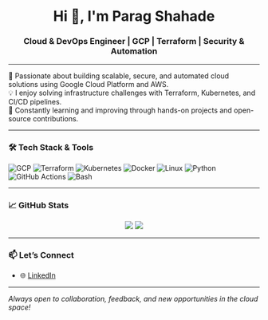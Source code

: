 <h1 align="center">Hi 👋, I'm Parag Shahade</h1>
<h3 align="center">Cloud & DevOps Engineer | GCP | Terraform | Security & Automation </h3>

---

🚀 Passionate about building scalable, secure, and automated cloud solutions using Google Cloud Platform and AWS.  
💡 I enjoy solving infrastructure challenges with Terraform, Kubernetes, and CI/CD pipelines.  
🎯 Constantly learning and improving through hands-on projects and open-source contributions.

---

### 🛠️ Tech Stack & Tools

![GCP](https://img.shields.io/badge/-Google%20Cloud-4285F4?logo=googlecloud&logoColor=white)
![Terraform](https://img.shields.io/badge/-Terraform-5C4EE5?logo=terraform&logoColor=white)
![Kubernetes](https://img.shields.io/badge/-Kubernetes-326CE5?logo=kubernetes&logoColor=white)
![Docker](https://img.shields.io/badge/-Docker-2496ED?logo=docker&logoColor=white)
![Linux](https://img.shields.io/badge/-Linux-FCC624?logo=linux&logoColor=black)
![Python](https://img.shields.io/badge/-Python-3776AB?logo=python&logoColor=white)
![GitHub Actions](https://img.shields.io/badge/-GitHub%20Actions-2088FF?logo=githubactions&logoColor=white)
![Bash](https://img.shields.io/badge/-Bash-4EAA25?logo=gnubash&logoColor=white)

---

### 📈 GitHub Stats

<p align="center">
  <img src="https://github-readme-stats.vercel.app/api?username=ParagShahade&show_icons=true&theme=tokyonight" />
  <img src="https://github-readme-stats.vercel.app/api/top-langs/?username=ParagShahade&layout=compact&theme=tokyonight" />
</p>

---

### 📫 Let’s Connect

- 🌐 [LinkedIn](https://www.linkedin.com/in/paragshahade/)

---

_Always open to collaboration, feedback, and new opportunities in the cloud space!_
